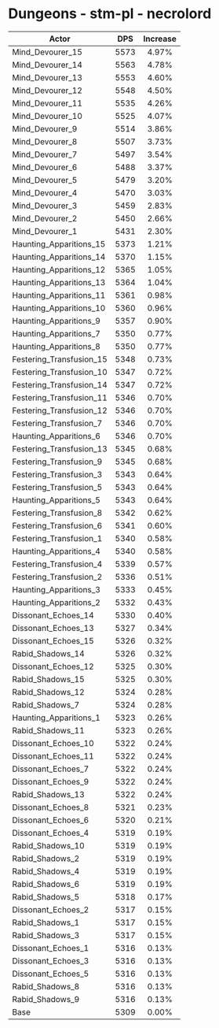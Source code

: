 # Dungeons - stm-pl - necrolord
| Actor | DPS | Increase |
|---|:---:|:---:|
|Mind_Devourer_15|5573|4.97%|
|Mind_Devourer_14|5563|4.78%|
|Mind_Devourer_13|5553|4.60%|
|Mind_Devourer_12|5548|4.50%|
|Mind_Devourer_11|5535|4.26%|
|Mind_Devourer_10|5525|4.07%|
|Mind_Devourer_9|5514|3.86%|
|Mind_Devourer_8|5507|3.73%|
|Mind_Devourer_7|5497|3.54%|
|Mind_Devourer_6|5488|3.37%|
|Mind_Devourer_5|5479|3.20%|
|Mind_Devourer_4|5470|3.03%|
|Mind_Devourer_3|5459|2.83%|
|Mind_Devourer_2|5450|2.66%|
|Mind_Devourer_1|5431|2.30%|
|Haunting_Apparitions_15|5373|1.21%|
|Haunting_Apparitions_14|5370|1.15%|
|Haunting_Apparitions_12|5365|1.05%|
|Haunting_Apparitions_13|5364|1.04%|
|Haunting_Apparitions_11|5361|0.98%|
|Haunting_Apparitions_10|5360|0.96%|
|Haunting_Apparitions_9|5357|0.90%|
|Haunting_Apparitions_7|5350|0.77%|
|Haunting_Apparitions_8|5350|0.77%|
|Festering_Transfusion_15|5348|0.73%|
|Festering_Transfusion_10|5347|0.72%|
|Festering_Transfusion_14|5347|0.72%|
|Festering_Transfusion_11|5346|0.70%|
|Festering_Transfusion_12|5346|0.70%|
|Festering_Transfusion_7|5346|0.70%|
|Haunting_Apparitions_6|5346|0.70%|
|Festering_Transfusion_13|5345|0.68%|
|Festering_Transfusion_9|5345|0.68%|
|Festering_Transfusion_3|5343|0.64%|
|Festering_Transfusion_5|5343|0.64%|
|Haunting_Apparitions_5|5343|0.64%|
|Festering_Transfusion_8|5342|0.62%|
|Festering_Transfusion_6|5341|0.60%|
|Festering_Transfusion_1|5340|0.58%|
|Haunting_Apparitions_4|5340|0.58%|
|Festering_Transfusion_4|5339|0.57%|
|Festering_Transfusion_2|5336|0.51%|
|Haunting_Apparitions_3|5333|0.45%|
|Haunting_Apparitions_2|5332|0.43%|
|Dissonant_Echoes_14|5330|0.40%|
|Dissonant_Echoes_13|5327|0.34%|
|Dissonant_Echoes_15|5326|0.32%|
|Rabid_Shadows_14|5326|0.32%|
|Dissonant_Echoes_12|5325|0.30%|
|Rabid_Shadows_15|5325|0.30%|
|Rabid_Shadows_12|5324|0.28%|
|Rabid_Shadows_7|5324|0.28%|
|Haunting_Apparitions_1|5323|0.26%|
|Rabid_Shadows_11|5323|0.26%|
|Dissonant_Echoes_10|5322|0.24%|
|Dissonant_Echoes_11|5322|0.24%|
|Dissonant_Echoes_7|5322|0.24%|
|Dissonant_Echoes_9|5322|0.24%|
|Rabid_Shadows_13|5322|0.24%|
|Dissonant_Echoes_8|5321|0.23%|
|Dissonant_Echoes_6|5320|0.21%|
|Dissonant_Echoes_4|5319|0.19%|
|Rabid_Shadows_10|5319|0.19%|
|Rabid_Shadows_2|5319|0.19%|
|Rabid_Shadows_4|5319|0.19%|
|Rabid_Shadows_6|5319|0.19%|
|Rabid_Shadows_5|5318|0.17%|
|Dissonant_Echoes_2|5317|0.15%|
|Rabid_Shadows_1|5317|0.15%|
|Rabid_Shadows_3|5317|0.15%|
|Dissonant_Echoes_1|5316|0.13%|
|Dissonant_Echoes_3|5316|0.13%|
|Dissonant_Echoes_5|5316|0.13%|
|Rabid_Shadows_8|5316|0.13%|
|Rabid_Shadows_9|5316|0.13%|
|Base|5309|0.00%|
